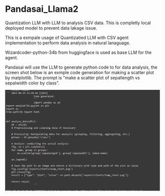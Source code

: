 # Pandasai_Llama2
Quantization LLM with LLM to analysis CSV data. This is completly local deployed model to prevent data lakage issue.

This is a exmpale usage of Quantizatied LLM with CSV agent implementation to perform data analysis in natural lanaguage.

Wizardcoder-python-34b from huggingface is used as base LLM for the agent.

Pandasai will use the LLM to generate python code to for data analysis, the screen shot below is an exmple code generation for making a scatter plot by matplotlib. The prompt is  "make a scatter plot of sepallength vs sepalwidth color by class".

![](/example1.PNG)
